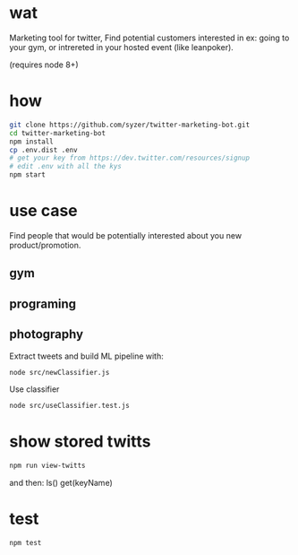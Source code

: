 # wat

Marketing tool for twitter,
Find potential customers interested in ex: going to your gym, or intrereted in your hosted event (like leanpoker).

(requires node 8+)

# how

```bash
git clone https://github.com/syzer/twitter-marketing-bot.git
cd twitter-marketing-bot
npm install
cp .env.dist .env
# get your key from https://dev.twitter.com/resources/signup
# edit .env with all the kys 
npm start
```

# use case

Find people that would be potentially interested about you new product/promotion.


## gym
## programing
## photography

Extract tweets and build ML pipeline with:
```bash
node src/newClassifier.js
```

Use classifier
```bash
node src/useClassifier.test.js
```

# show stored twitts 

```bash
npm run view-twitts
```
and then:
ls()
get(keyName)

# test
```bash
npm test
```
